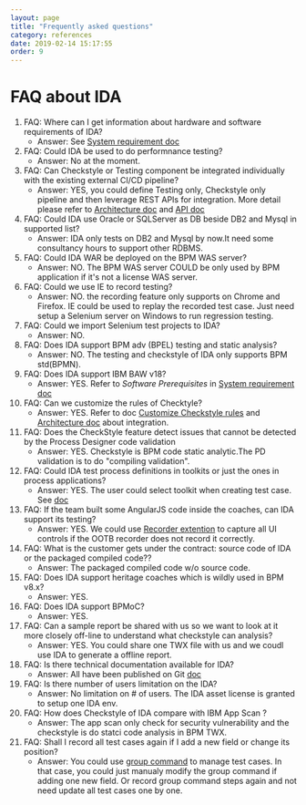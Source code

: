 ```yaml
---
layout: page
title: "Frequently asked questions"
category: references
date: 2019-02-14 15:17:55
order: 9
---
```


# FAQ about IDA

1. FAQ: Where can I get information about hardware and software requirements of IDA? 
    - Answer: See [System requirement doc](https://sdc-china.github.io/IDA-doc/installation/installation-system-requirement.html)
2. FAQ: Could IDA be used to do performnance testing?
    - Answer: No at the moment. 
3. FAQ: Can Checkstyle or Testing component be integrated individually with the existing external CI/CD pipeline?
    - Answer: YES, you could define Testing only, Checkstyle only pipeline and then leverage REST APIs for integration. More detail please refer to [Architecture doc](https://sdc-china.github.io/IDA-doc/references/references-architecture.html) and [API doc](https://sdc-china.github.io/IDA-doc/references/references-apis.html)
4. FAQ: Could IDA use Oracle or SQLServer as DB beside DB2 and Mysql in supported list?
    - Answer: IDA only tests on DB2 and Mysql by now.It need some consultancy hours to support other RDBMS.
5. FAQ: Could IDA WAR be deployed on the BPM WAS server?
    - Answer: NO. The BPM WAS server COULD be only used by BPM application if it's not a license WAS server.
6. FAQ: Could we use IE to record testing?
    - Answer: NO. the recording feature only supports on Chrome and Firefox. IE could be used to replay the recorded test case. Just need setup a Selenium server on Windows to run regression testing.
6. FAQ: Could we import Selenium test projects to IDA?
    - Answer: NO.     
6. FAQ: Does IDA support BPM adv (BPEL) testing and static analysis?
    - Answer: NO. The testing and checkstyle of IDA only supports BPM std(BPMN).    
6. FAQ: Does IDA support IBM BAW v18?
    - Answer: YES.  Refer to *Software Prerequisites* in [System requirement doc](https://sdc-china.github.io/IDA-doc/installation/installation-system-requirement.html)     
6. FAQ: Can we customize the rules of Checktyle?
    - Answer: YES.  Refer to doc [Customize Checkstyle rules](https://sdc-china.github.io/IDA-doc/checkstyle/checkstyle-customize-checkstyle-rules.html) and [Architecture doc](https://sdc-china.github.io/IDA-doc/references/references-architecture.html) about integration.   
1. FAQ: Does the CheckStyle feature detect issues that cannot be detected by the Process Designer code validation
    - Answer: YES. Checkstyle is BPM code static analytic.The PD validation is to do "compiling validation".   
1. FAQ: Could IDA test process definitions in toolkits or just the ones in process applications?   
    - Answer: YES. The user could select toolkit when creating test case. See [doc](https://sdc-china.github.io/IDA-doc/test/test-case-management.html)
1. FAQ: If the team built some AngularJS code inside the coaches, can IDA support its testing?
    - Answer: YES. We could use [Recorder extention](https://sdc-china.github.io/IDA-doc/administration/administration-custom-recorder.html()) to capture all UI controls if the OOTB recorder does not record it correctly.
1. FAQ: What is the customer gets under the contract: source code of IDA or the packaged compiled code??
    - Answer: The packaged compiled code w/o source code. 
1. FAQ: Does IDA support heritage coaches which is wildly used in BPM v8.x?
    - Answer: YES. 
1. FAQ: Does IDA support BPMoC?
    - Answer: YES. 
1. FAQ: Can a sample report be shared with us so we want to look at it more closely off-line to understand what checkstyle can analysis?
    - Answer: YES. You could share one TWX file with us and we coudl use IDA to generate a offline report.
1. FAQ: Is there technical documentation available for IDA?
    - Answer: All have been published on Git [doc](https://sdc-china.github.io/IDA-doc/)
1. FAQ: Is there number of users limitation on the IDA?
    - Answer: No limitation on # of users. The IDA asset license is granted to setup one IDA env.
1. FAQ: How does Checkstyle of IDA compare with IBM App Scan ? 
    - Answer: The app scan only check for security vulnerability and the checkstyle is do statci code analysis in BPM TWX.
1. FAQ: Shall I record all test cases again if I add a new field or change its position?
    - Answer: You could use [group command](https://sdc-china.github.io/IDA-doc/test/test-group-command-management.html) to manage test cases. In that case, you could just manualy modify the group command if adding one new field. Or record group command steps again and not need update all test cases one by one.